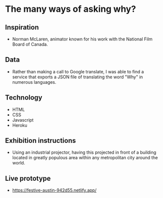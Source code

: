 # The many ways of asking why?

## Inspiration
- Norman McLaren, animator known for his work with the National Film Board of Canada. 

## Data
- Rather than making a call to Google translate, I was able to find a service that exports a JSON file of translating the word "Why" in numerous languages.

## Technology
- HTML
- CSS
- Javascript
- Heroku

## Exhibition instructions
- Using an industrial projector, having this projected in front of a building located in greatly populous area within any metropolitan city around the world.


## Live prototype
- https://festive-austin-942d55.netlify.app/
